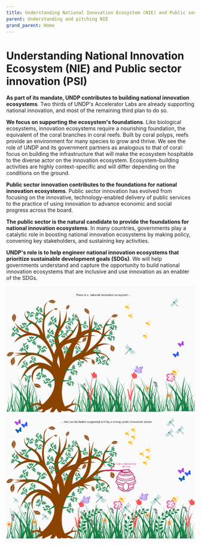 ```yaml
---
title: Understanding National Innovation Ecosystem (NIE) and Public sector innovation (PSI)
parent: Understanding and pitching NIE
grand_parent: Home
---
```



# Understanding National Innovation Ecosystem (NIE) and Public sector innovation (PSI)

**As part of its mandate, UNDP contributes to building national innovation ecosystems**. Two thirds of UNDP's Accelerator Labs are already supporting national innovation, and most of the remaining third plan to do so.

**We focus on supporting the ecosystem's foundations**. Like biological ecosystems, innovation ecosystems require a nourishing foundation, the equivalent of the coral branches in coral reefs. Built by coral polyps, reefs provide an environment for many species to grow and thrive. We see the role of UNDP and its government partners as analogous to that of coral: focus on building the infrastructure that will make the ecosystem hospitable to the diverse actor on the innovation ecosystem. Ecosystem-building activities are highly context-specific and will differ depending on the conditions on the ground.

**Public sector innovation contributes to the foundations for national innovation ecosystems**. Public sector innovation has evolved from focusing on the innovative, technology-enabled delivery of public services to the practice of using innovation to advance economic and social progress across the board.

**The public sector is the natural candidate to provide the foundations for national innovation ecosystems**. In many countries, governments play a catalytic role in boosting national innovation ecosystems by making policy, convening key stakeholders, and sustaining key activities.

**UNDP's role is to help engineer national innovation ecosystems that prioritize sustainable development goals (SDGs)**. We will help governments understand and capture the opportunity to build national innovation ecosystems that are inclusive and use innovation as an enabler of the SDGs.

![without PSI](public/imgs/NIE1.png) 
![woth PSI](public/imgs/NIE2.png)
